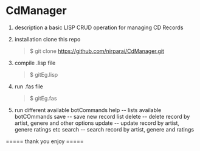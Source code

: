 # CdManager
  1) description
      a basic LISP CRUD operation for  managing CD Records 
   
  2) installation
      clone this repo
      >$ git clone https://github.com/nirparai/CdManager.git
  3) compile .lisp file
      >$ gitEg.lisp
  4) run .fas file    
      >$ gitEg.fas
  5) run different available botCommands
     	help -- lists available botCOmmands
      save -- save new record list
      delete -- delete record by artist, genere and other options
      update -- update record by artist, genere ratings etc
      search -- search record by artist, genere and ratings
    
    
  ===== thank you enjoy =====  
